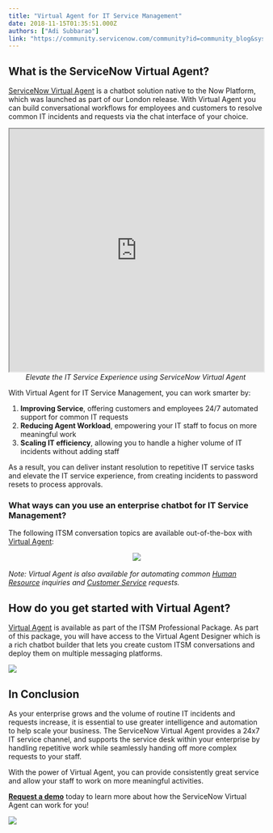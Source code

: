 ```yaml
---
title: "Virtual Agent for IT Service Management"
date: 2018-11-15T01:35:51.000Z
authors: ["Adi Subbarao"]
link: "https://community.servicenow.com/community?id=community_blog&sys_id=8e5678d1dbf5af001089e15b8a9619c4"
---
```

<h2><strong>What is the ServiceNow Virtual Agent?</strong></h2>
<p><a href="https://www.servicenow.com/products/virtual-agent.html" rel="nofollow">ServiceNow Virtual Agent</a> is a chatbot solution native to the Now Platform, which was launched as part of our London release. With Virtual Agent you can build conversational workflows for employees and customers to resolve common IT incidents and requests via the chat interface of your choice.</p>
<p style="text-align: center;"><em><iframe id="video_tinymce" style="width: 100%; height: 480px;" src="https://www.youtube.com/embed/vRV53z8dld4"></iframe>Elevate the IT Service Experience using ServiceNow Virtual Agent</em></p>
<p>With Virtual Agent for IT Service Management, you can work smarter by:</p>
<ol><li><strong>Improving Service</strong>, offering customers and employees 24/7 automated support for common IT requests</li><li><strong>Reducing Agent Workload</strong>, empowering your IT staff to focus on more meaningful work</li><li><strong>Scaling IT efficiency</strong>, allowing you to handle a higher volume of IT incidents without adding staff</li></ol>
<p>As a result, you can deliver instant resolution to repetitive IT service tasks and elevate the IT service experience, from creating incidents to password resets to process approvals.</p>
<h3><strong>What ways can you use an enterprise chatbot for IT Service Management?</strong></h3>
<p>The following ITSM conversation topics are available out-of-the-box with <a href="https://www.servicenow.com/products/virtual-agent.html" rel="nofollow">Virtual Agent</a>:</p>
<p style="text-align: center;"> <img src="68053c15dbb5af001089e15b8a96195c.iix" /></p>
<p><em>Note: Virtual Agent is also available for automating common <a href="community?id&#61;community_blog&amp;sys_id&#61;4049b895db79af001089e15b8a96198e" target="_blank" rel="nofollow">Human Resource</a></em><em> inquiries</em><em> and <a href="community?id&#61;community_blog&amp;sys_id&#61;32bc345ddbf9af001089e15b8a96191e" target="_blank" rel="nofollow">Customer Service</a></em><em> requests.</em></p>
<h2><strong>How do you get started with Virtual Agent?</strong></h2>
<p><a href="https://www.servicenow.com/products/virtual-agent.html" rel="nofollow">Virtual Agent</a> is available as part of the ITSM Professional Package. As part of this package, you will have access to the Virtual Agent Designer which is a rich chatbot builder that lets you create custom ITSM conversations and deploy them on multiple messaging platforms.</p>
<p><img style="max-width: 100%; max-height: 480px;" src="442d7095db3daf001089e15b8a9619d2.iix" /></p>
<h2><strong>In Conclusion</strong></h2>
<p>As your enterprise grows and the volume of routine IT incidents and requests increase, it is essential to use greater intelligence and automation to help scale your business. The ServiceNow Virtual Agent provides a 24x7 IT service channel, and supports the service desk within your enterprise by handling repetitive work while seamlessly handing off more complex requests to your staff.</p>
<p>With the power of Virtual Agent, you can provide consistently great service and allow your staff to work on more meaningful activities.</p>
<p><strong><a href="https://www.servicenow.com/content/dam/servicenow/demos/www-demo/Module_1/cm1ct009.html" rel="nofollow">Request a demo</a></strong> today to learn more about how the ServiceNow Virtual Agent can work for you!</p>
<p><strong><img style="max-width: 100%; max-height: 480px;" src="98f5b09ddbb5af001089e15b8a9619c9.iix" /></strong></p>